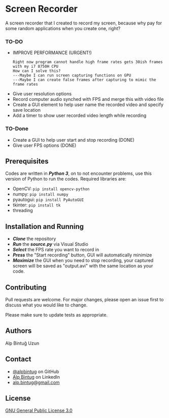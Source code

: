 # Screen Recorder
A screen recorder that I created to record my screen, because why pay for some random applications when you create one, right?

### TO-DO

- IMPROVE PERFORMANCE (URGENT!)
    ```
    Right now program cannot handle high frame rates gets 30ish frames with my i7 8750H CPU
    How can I solve this?
    ---Maybe I can run screen capturing functions on GPU
    ---Maybe I can create false frames after capturing to mimic the frame rates
    ```
- Give user resolution options
- Record computer audio synched with FPS and merge this with video file
- Create a GUI element to help user name the recorded video and specify save location
- Add a timer to show user recorded video length while recording

### TO-Done
- Create a GUI to help user start and stop recording (DONE)
- Give user FPS options (DONE)


## Prerequisites

Codes are written in ***Python 3***, on to not encounter problems, use this version of Python to run the codes.
Required libraries are:
- OpenCV: ``` pip install opencv-python ```
- numpy: ``` pip install numpy ```
- pyautogui: ``` pip install PyAutoGUI ```
- tkinter: ``` pip install tk ```
- threading

## Installation and Running


- ***Clone*** the repository
- ***Run*** the ***source.py*** via Visual Studio
- ***Select*** the FPS rate you want to record in
- ***Press*** the "Start recording" button, GUI will automatically minimize
- ***Maximize*** the GUI when you need to stop recording, your captured screen will be saved as "output.avi" with the same location as your code.

## Contributing
Pull requests are welcome. For major changes, please open an issue first to discuss what you would like to change.

Please make sure to update tests as appropriate.

## Authors
Alp Bintuğ Uzun

## Contact
- [@alpbintug](https://github.com/alpbintug) on GitHub
- [Alp Bintug](www.linkedin.com/in/alpbintug) on LinkedIn
- alp.bintug@gmail.com

## License
[GNU General Public License 3.0](https://www.gnu.org/licenses/gpl-3.0.en.html)

